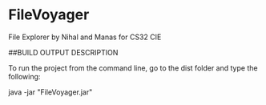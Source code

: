 # FileVoyager
File Explorer by Nihal and Manas for CS32 CIE


##BUILD OUTPUT DESCRIPTION


To run the project from the command line, go to the dist folder and
type the following:

java -jar "FileVoyager.jar" 
